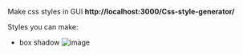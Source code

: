 Make css styles in GUI
**http://localhost:3000/Css-style-generator/**

Styles you can make:
- box shadow
![image](https://user-images.githubusercontent.com/72619640/163687554-b0696ea5-50de-4c2a-b783-972b151cff13.png)
